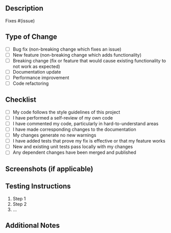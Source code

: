 ## Description

<!-- Please include a summary of the changes and which issue is fixed. Include relevant motivation and context. -->

Fixes #(issue)

## Type of Change

<!-- Please delete options that are not relevant. -->

- [ ] Bug fix (non-breaking change which fixes an issue)
- [ ] New feature (non-breaking change which adds functionality)
- [ ] Breaking change (fix or feature that would cause existing functionality to not work as expected)
- [ ] Documentation update
- [ ] Performance improvement
- [ ] Code refactoring

## Checklist

- [ ] My code follows the style guidelines of this project
- [ ] I have performed a self-review of my own code
- [ ] I have commented my code, particularly in hard-to-understand areas
- [ ] I have made corresponding changes to the documentation
- [ ] My changes generate no new warnings
- [ ] I have added tests that prove my fix is effective or that my feature works
- [ ] New and existing unit tests pass locally with my changes
- [ ] Any dependent changes have been merged and published

## Screenshots (if applicable)

<!-- Add screenshots to help explain your changes -->

## Testing Instructions

<!-- Describe the tests that you ran to verify your changes. Provide instructions so we can reproduce. -->

1. Step 1
2. Step 2
3. ...

## Additional Notes

<!-- Add any additional notes or context about the PR here -->
